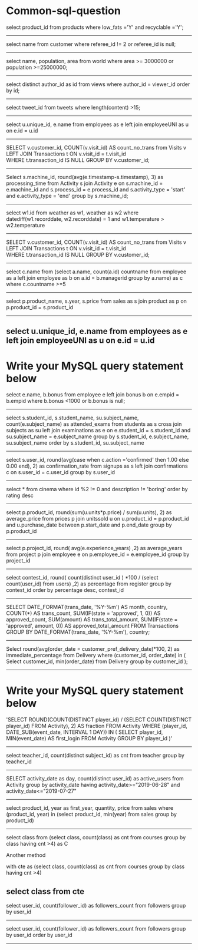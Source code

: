 # Common-sql-question

select product_id from products
where low_fats ='Y' and recyclable ='Y';

-----------------------------------------------------------------------

select name from customer 
where referee_id != 2 or referee_id is null;

------------------------------------------------------------------------

select name, population, area from world
where area >= 3000000 or population >=25000000;

------------------------------------------------------------------------

select distinct author_id as id from views
where author_id = viewer_id
order by id;

-------------------------------------------------------------------------

select tweet_id from tweets
where length(content) >15;

-------------------------------------------------------------------------

select u.unique_id, e.name from employees as e
left join employeeUNI as u on e.id = u.id

-------------------------------------------------------------------------

SELECT v.customer_id, COUNT(v.visit_id) AS count_no_trans 
from Visits v 
LEFT JOIN Transactions t 
ON v.visit_id = t.visit_id  
WHERE t.transaction_id IS NULL 
GROUP BY v.customer_id; 

-------------------------------------------------------------------------

Select s.machine_id, 
        round(avg(e.timestamp-s.timestamp), 3) as processing_time
from Activity s 
join Activity e
on s.machine_id = e.machine_id 
and s.process_id = e.process_id
and s.activity_type = 'start' 
and e.activity_type = 'end'
group by s.machine_id;

-------------------------------------------------------------------------

select w1.id from weather as w1, weather as w2
where datediff(w1.recorddate, w2.recorddate) = 1 and w1.temperature > w2.temperature

-----------------------------------------------------------------------------------

SELECT v.customer_id, COUNT(v.visit_id) AS count_no_trans 
from Visits v 
LEFT JOIN Transactions t 
ON v.visit_id = t.visit_id  
WHERE t.transaction_id IS NULL 
GROUP BY v.customer_id; 

-----------------------------------------------------------------------------------

select c.name from (select a.name, count(a.id) countname from employee as a left join employee as b on a.id = b.managerid group by a.name) as c where c.countname >=5

----------------------------------------------------------------------------------------------------------------------------------------------

select p.product_name, s.year, s.price from sales as s
join product as p on p.product_id = s.product_id

--------------------------------------------------------------------------------------

select u.unique_id, e.name from employees as e
left join employeeUNI as u on e.id = u.id 
----------------------------------------------------------------------------------------

# Write your MySQL query statement below
select e.name, b.bonus from employee e
left join bonus b on e.empid = b.empid
where b.bonus <1000 or b.bonus is null;

----------------------------------------------------------------------------------------

select s.student_id, s.student_name, su.subject_name, count(e.subject_name) as attended_exams from students as s 
cross join subjects as su
left join examinations as e on e.student_id = s.student_id and  su.subject_name = e.subject_name
group by s.student_id, e.subject_name, su.subject_name
order by s.student_id, su.subject_name

----------------------------------------------------------------------------------------------

select s.user_id, round(avg(case when c.action ='confirmed' then 1.00 else 0.00 end), 2) as confirmation_rate
from signups as s
left join confirmations c on s.user_id = c.user_id 
group by s.user_id

----------------------------------------------------------------------------------------------

select * from cinema 
where id %2 != 0 and description != 'boring'
order by rating desc

----------------------------------------------------------------------------------------------------

select p.product_id, round(sum(u.units*p.price) / sum(u.units), 2) as average_price from prices p
join unitssold u on u.product_id = p.product_id and u.purchase_date between p.start_date and p.end_date
group by p.product_id

-----------------------------------------------------------------------------------------------------------

select p.project_id, round( avg(e.experience_years) ,2) as average_years from project p
join employee e on p.employee_id = e.employee_id
group by project_id

-----------------------------------------------------------------------------------------------------------

select contest_id, round( count(distinct user_id ) *100 / (select count(user_id) from users) ,2) as percentage from register
group by contest_id
order by percentage desc, contest_id

-------------------------------------------------------------------------------------------------------------


SELECT
  DATE_FORMAT(trans_date, '%Y-%m') AS month,
  country,
  COUNT(*) AS trans_count,
  SUM(IF(state = 'approved', 1, 0)) AS approved_count,
  SUM(amount) AS trans_total_amount,
  SUM(IF(state = 'approved', amount, 0)) AS approved_total_amount
FROM Transactions
GROUP BY DATE_FORMAT(trans_date, '%Y-%m'), country;

------------------------------------------------------------------------------------------------------------------------------

Select 
    round(avg(order_date = customer_pref_delivery_date)*100, 2) as immediate_percentage
from Delivery
where (customer_id, order_date) in (
  Select customer_id, min(order_date) 
  from Delivery
  group by customer_id
);

----------------------------------------------------------------------------------------------------------------

# Write your MySQL query statement below
'SELECT
  ROUND(COUNT(DISTINCT player_id) / (SELECT COUNT(DISTINCT player_id) FROM Activity), 2) AS fraction
FROM
  Activity
WHERE
  (player_id, DATE_SUB(event_date, INTERVAL 1 DAY))
  IN (
    SELECT player_id, MIN(event_date) AS first_login FROM Activity GROUP BY player_id
  )'

  -------------------------------------------------------------------------------------------------------------

select teacher_id, count(distinct subject_id) as cnt from teacher
group by teacher_id

------------------------------------------------------------------------------------------------------------------

SELECT activity_date as day, count(distinct user_id) as active_users from Activity
group by activity_date
having activity_date>="2019-06-28" and activity_date<="2019-07-27"

------------------------------------------------------------------------------------------------------------------

select product_id, year as first_year, quantity, price from sales
where (product_id, year) in 
(select product_id, min(year) from sales group by product_id)

------------------------------------------------------------------------------------------------------------------

select class from (select class, count(class) as cnt from courses 
group by class having cnt >4) as C

Another method

with cte as (select class, count(class) as cnt from courses 
group by class having cnt >4)

select class from cte
--------------------------------------------------------------------------------------------------------------------

select user_id, count(follower_id) as followers_count from followers
group by user_id

--------------------------------------------------------------------------------------------------------------------

select user_id, count(follower_id) as followers_count from followers
group by user_id
order by user_id

-----------------------------------------------------------------------------------------------------------------------
